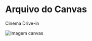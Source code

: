 # Arquivo do Canvas

Cinema Drive-in

![Imagem canvas](https://stackblitz.com/files/vite-763ztd/github/anafigueiro/documentacao-cinemadrivein/main/docs/.vitepress/imagens/canvas.png)
